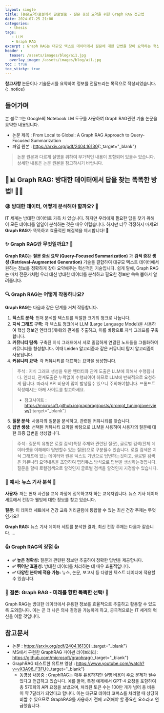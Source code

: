 ```yaml
---
layout: single
title: (논문요약)로컬에서 글로벌로 - 질문 중심 요약을 위한 Graph RAG 접근법
date: 2024-07-25 21:00
categories: 
  - thesis 
tags: 
   - LLM
   - Graph RAG
excerpt : Graph RAG는 대규모 텍스트 데이터에서 질문에 대한 답변을 찾아 요약하는 혁신적인 기술입니다. 지식 그래프와 LLM을 사용하여 정보를 효율적으로 분석하고 정확한 답변을 제공합니다.
header : 
  teaser: /assets/images/blog/ai1.jpg
  overlay_image: /assets/images/blog/ai1.jpg
toc : true  
toc_sticky: true
---
```


**참고사항** 논문이나 기술문서를 요약하여 정보를 전달드리는 목적으로 작성되었습니다. 
{: .notice} 

## 들어가며

본 블로그는 Google의 Notebook LM 도구를 사용하여 Graph RAG관련 기술 논문을 요약한 내용입니다. 
 
- 논문 제목 : From Local to Global: A Graph RAG Approach to Query-Focused Summarization
- 파일 원본 : <https://arxiv.org/pdf/2404.16130>{:_target="_blank"}

> 논문 원본과 다르게 설명을 위하여 부가적인 내용이 포함되어 있을수 있습니다. 상세한 내용은 논문 원본을 참고하시기 바랍니다.

## 🧭📊  Graph RAG: 방대한 데이터에서 답을 찾는  똑똑한  방법!  🔎✨

### 😩 방대한 데이터,  어떻게  분석해야 할까요? 🤯

IT 세계는  방대한  데이터로 가득 차 있습니다.  하지만  우리에게 필요한 답을 찾기 위해  이 모든 데이터를  일일이  분석하는 것은  매우 어렵습니다.  하지만 너무 걱정하지 마세요! **Graph RAG**가  똑똑하고 효율적인  해결책을 제시합니다!  🎉

###  ✨  Graph RAG란 무엇일까요? 🤔

**Graph RAG**는  **질문 중심 요약 (Query-Focused Summarization)** 과 **검색 증강 생성 (Retrieval-Augmented Generation)** 기술을  결합하여  대규모 텍스트 데이터에서  원하는 정보를  정확하게 찾아  요약해주는  혁신적인 기술입니다.  쉽게 말해,  Graph RAG는  마치  전문가처럼  우리 대신  방대한 데이터를  분석하고  필요한 정보만  쏙쏙  뽑아서  알려줍니다. 

###  🔍  Graph RAG는 어떻게 작동하나요? 

**Graph RAG**는  다음과 같은  단계를  거쳐 작동합니다. 

1. **텍스트  분석:** 먼저  분석할  텍스트를  적절한 크기의  청크로 나눕니다. 
2. **지식 그래프  구축:** 각 텍스트 청크에서  LLM (Large Language Model)을  사용하여  핵심 정보인  엔터티(개체)와  관계를  추출하고, 이를  바탕으로  지식 그래프를  구축합니다. 
3. **커뮤니티  탐색:**  구축된  지식 그래프에서  서로 밀접하게  연결된  노드들을  그룹화하여  커뮤니티를  형성합니다.  이때  Leiden  알고리즘과  같은  커뮤니티  탐지  알고리즘이  사용됩니다. 
4. **커뮤니티  요약:** 각 커뮤니티를  대표하는  요약을 생성합니다. 
   
  > 주석 : 지식 그래프 생성을 위한 엔터티와 관계 도출은 LLM에 의해서 수행됩니다. 엔터티, 관계도출은 누락없이 수행되어야 하므로 LLM에 반복적으로 요청하게 됩니다. 따라서 API 비용이 많이 발생될수 있으니 주의해야합니다. 프롬프트 작성예시는 아래 사이트를 참고하세요.
  > - 참고사이트 : <https://microsoft.github.io/graphrag/posts/prompt_tuning/overview/>{:target="_blank"}

5. **질문  분석:** 사용자의  질문을  분석하고,  관련된  커뮤니티를  찾습니다. 
6. **답변  생성:**  선택된  커뮤니티  요약을  바탕으로  LLM을  사용하여  사용자의  질문에  대한  최종 답변을  생성합니다. 
   
  > 주석 : 질문의 유형은 로컬 검색(특정 주제와 관련된 질문), 글로벌 검색(전체 데이터셋을 이해해야 답변할수 있는 질문)으로 구분될수 있습니다. 로컬 검색은 지식 그래프에 있는 데이터와 원본 텍스트 기반으로 답변하는것이고, 글로벌 검색은 커뮤니티 요약내용을 조합하여 맵리듀스 방식으로 답변을 생성하는것입니다. 질문을 할때 로컬검색으로 할것인지 글로벌 검색을 할것인지 지정할수 있습니다.


###  📰 예시: 뉴스 기사 분석 📰

**사용자:**  저는  현재  사건을  교육  과정에  접목하고자 하는  교육자입니다.  뉴스  기사  데이터 세트에서  건강과  웰빙에  대한  정보를  찾고  있습니다.

**질문:** 이 데이터 세트에서 건강 교육 커리큘럼에 통합할 수 있는 최신 건강 주제는 무엇인가요?

**Graph RAG:**  뉴스 기사 데이터 세트를  분석한  결과,  최신  건강  주제는 다음과 같습니다. ...

###  👍 Graph RAG의 장점 👍

* **✅ 높은 정확성:** 질문과  관련된  정보만  추출하여  정확한  답변을 제공합니다.
* **✅ 뛰어난 효율성:** 방대한  데이터를  처리하는 데  매우  효율적입니다. 
* **✅ 다양한 분야에  적용  가능:** 뉴스,  논문,  보고서 등  다양한  텍스트  데이터에  적용할 수  있습니다.

###  🚀  결론: Graph RAG -  미래를  향한  똑똑한  선택! 🚀

Graph RAG는  방대한  데이터에서  유용한  정보를  효율적으로  추출하고  활용할 수  있도록 도와줍니다.  이는  곧  더  나은  의사  결정을  가능하게 하고,  궁극적으로는  IT  세계의  혁신을  이끌 것입니다.

## 참고문서

- 논문 : <https://arxiv.org/pdf/2404.16130>{:_target="_blank"}
- MS에서 구현한 GraphRAG 파이썬 라이브러리 : <https://github.com/microsoft/graphrag>{:_target="_blank"}
- GraphRAG 테스트한 유트브 영상 : <https://www.youtube.com/watch?v=vX3A96_F3FU>{:_target="_blank"}
  - 동영상 내용중 : GraphRAG는 매우 유용하지만 실행 비용이 주요 문제가 될수 있다고 언급하고 있습니다. 예를 들어, 특정 예제에서 GPT-4 요청을 포함하여 총 570회의 API 요청을 보냈으며, 처리된 토큰 수는 100만 개가 넘어 총 비용이 약 7달러가 되었다고 합니다. 이는 대규모 데이터 코퍼스를 처리할 때 상당히 비쌀 수 있으므로 GraphRAG를 사용하기 전에 고려해야 할 중요한 요소라고 언급했습니다.